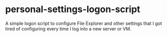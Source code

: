 # personal-settings-logon-script
A simple logon script to configure File Explorer and other settings that I got tired of configuring every time I log into a new server or VM.
